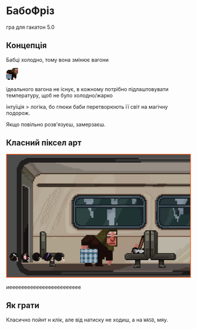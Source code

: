 # БабоФріз

гра для гакатон 5.0

## Концепція

Бабці холодно, тому
вона змінює вагони

![pres babka png](pres/babka.png)

ідеального вагона
не існує, в кожному
потрібно підлаштовувати
температуру, щоб
не було холодно/жарко

інтуїція > логіка,
бо глюки баби перетворюють
її світ на магічну подорож.

Якщо повільно розв'язуєш, замерзаєш.

## Класний піксел арт

![pres bab png](pres/bab.png)

иееееееееееееееееееееееее

## Як грати

Класично пойнт н клік, але
від натиску не ходиш, а на
`WASD`, мяу.
